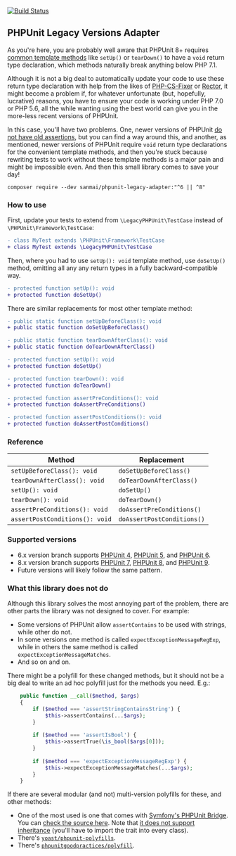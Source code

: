 [![Build Status](https://travis-ci.com/sanmai/phpunit-legacy-adapter.svg?branch=master)](https://travis-ci.com/sanmai/phpunit-legacy-adapter)

## PHPUnit Legacy Versions Adapter

As you're here, you are probably well aware that PHPUnit 8+ requires [common template methods](https://phpunit.readthedocs.io/en/latest/fixtures.html) 
like `setUp()` or `tearDown()` to have a `void` return type declaration, which methods naturally break anything below PHP 7.1.

Although it is not a big deal to automatically update your code to use these return type declaration with help from the likes of [PHP-CS-Fixer](https://github.com/FriendsOfPHP/PHP-CS-Fixer) or [Rector](https://github.com/rectorphp/rector/blob/master/docs/rector_rules_overview.md#phpunit), 
it might become a problem if, for whatever unfortunate (but, hopefully, lucrative) reasons, you have to ensure your code is working under PHP 7.0 or PHP 5.6, all the 
while wanting using the best world can give you in the more-less recent versions of PHPUnit.

In this case, you'll have two problems. One, newer versions of PHPUnit [do not have old assertions](https://thephp.cc/news/2019/02/help-my-tests-stopped-working), but you can find a way around this, and another,
as mentioned, newer versions of PHPUnit require  `void` return type declarations for the convenient template methods, and then you're stuck because 
rewriting tests to work without these template methods is a major pain and might be impossible even. And then this small library comes to save your day!

```
composer require --dev sanmai/phpunit-legacy-adapter:"^6 || ^8"
```

### How to use

First, update your tests to extend from `\LegacyPHPUnit\TestCase` instead of `\PHPUnit\Framework\TestCase`:

```diff
- class MyTest extends \PHPUnit\Framework\TestCase
+ class MyTest extends \LegacyPHPUnit\TestCase
```

Then, where you had to use `setUp(): void`  template method, use `doSetUp()` method, omitting all any any return types in a fully backward-compatible way. 

```diff
- protected function setUp(): void
+ protected function doSetUp()
```

There are similar replacements for most other template method:

```diff
- public static function setUpBeforeClass(): void
+ public static function doSetUpBeforeClass()
```

```diff
- public static function tearDownAfterClass(): void
+ public static function doTearDownAfterClass()
```

```diff
- protected function setUp(): void
+ protected function doSetUp()
```

```diff
- protected function tearDown(): void
+ protected function doTearDown()
```

```diff
- protected function assertPreConditions(): void
+ protected function doAssertPreConditions()
```

```diff
- protected function assertPostConditions(): void
+ protected function doAssertPostConditions()
```

### Reference

|  Method     | Replacement                   |
| ----------- | ----------------------------- |
| `setUpBeforeClass(): void` | `doSetUpBeforeClass()` |
| `tearDownAfterClass(): void` | `doTearDownAfterClass()` |
| `setUp(): void` | `doSetUp()` |
| `tearDown(): void` | `doTearDown()` |
| `assertPreConditions(): void` | `doAssertPreConditions()` |
| `assertPostConditions(): void` | `doAssertPostConditions()` |


### Supported versions

- 6.x version branch supports [PHPUnit 4](https://phpunit.de/getting-started/phpunit-4.html), [PHPUnit 5](https://phpunit.de/getting-started/phpunit-5.html), and [PHPUnit 6](https://phpunit.de/getting-started/phpunit-6.html).
- 8.x version branch supports [PHPUnit 7](https://phpunit.de/getting-started/phpunit-7.html), [PHPUnit 8](https://phpunit.de/getting-started/phpunit-8.html), and [PHPUnit 9](https://phpunit.de/getting-started/phpunit-9.html).
- Future versions will likely follow the same pattern.

### What this library does not do

Although this library solves the most annoying part of the problem, there are other parts the library was not designed to cover. For example:

- Some versions of PHPUnit allow `assertContains` to be used with strings, while other do not. 
- In some versions one method is called `expectExceptionMessageRegExp`, while in others the same method is called `expectExceptionMessageMatches`.
- And so on and on.

There might be a polyfill for these changed methods, but it should not be a big deal to write an ad hoc polyfill just for the methods you need. E.g.:

```php
    public function __call($method, $args)
    {
        if ($method === 'assertStringContainsString') {
            $this->assertContains(...$args);
        }
        
        if ($method === 'assertIsBool') {
            $this->assertTrue(\is_bool($args[0]));
        }
        
        if ($method === 'expectExceptionMessageRegExp') {
            $this->expectExceptionMessageMatches(...$args);
        }
    }
```

If there are several modular (and not) multi-version polyfills for these, and other methods:

- One of the most used is one that comes with [Symfony's PHPUnit Bridge](https://github.com/symfony/phpunit-bridge). You can [check the source here](https://github.com/symfony/phpunit-bridge/tree/5.x/Legacy). Note that [it does not support inheritance](https://github.com/symfony/symfony/pull/35311) (you'll have to import the trait into every class).
- There's [`yoast/phpunit-polyfills`](https://github.com/Yoast/PHPUnit-Polyfills/).
- There's [`phpunitgoodpractices/polyfill`](https://github.com/PHPUnitGoodPractices/polyfill).

